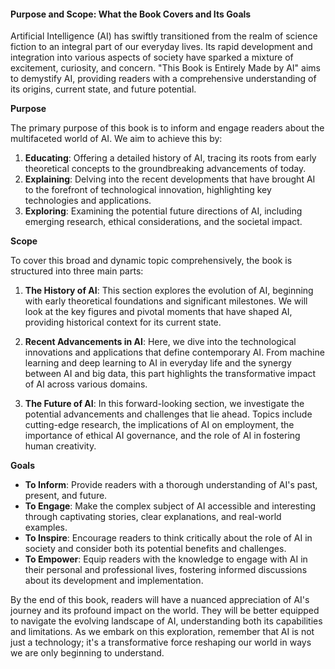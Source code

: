 #### Purpose and Scope: What the Book Covers and Its Goals

Artificial Intelligence (AI) has swiftly transitioned from the realm of science fiction to an integral part of our everyday lives. Its rapid development and integration into various aspects of society have sparked a mixture of excitement, curiosity, and concern. "This Book is Entirely Made by AI" aims to demystify AI, providing readers with a comprehensive understanding of its origins, current state, and future potential.

**Purpose**

The primary purpose of this book is to inform and engage readers about the multifaceted world of AI. We aim to achieve this by:

1. **Educating**: Offering a detailed history of AI, tracing its roots from early theoretical concepts to the groundbreaking advancements of today.
2. **Explaining**: Delving into the recent developments that have brought AI to the forefront of technological innovation, highlighting key technologies and applications.
3. **Exploring**: Examining the potential future directions of AI, including emerging research, ethical considerations, and the societal impact.

**Scope**

To cover this broad and dynamic topic comprehensively, the book is structured into three main parts:

1. **The History of AI**: This section explores the evolution of AI, beginning with early theoretical foundations and significant milestones. We will look at the key figures and pivotal moments that have shaped AI, providing historical context for its current state.
    
2. **Recent Advancements in AI**: Here, we dive into the technological innovations and applications that define contemporary AI. From machine learning and deep learning to AI in everyday life and the synergy between AI and big data, this part highlights the transformative impact of AI across various domains.
    
3. **The Future of AI**: In this forward-looking section, we investigate the potential advancements and challenges that lie ahead. Topics include cutting-edge research, the implications of AI on employment, the importance of ethical AI governance, and the role of AI in fostering human creativity.
    

**Goals**

- **To Inform**: Provide readers with a thorough understanding of AI's past, present, and future.
- **To Engage**: Make the complex subject of AI accessible and interesting through captivating stories, clear explanations, and real-world examples.
- **To Inspire**: Encourage readers to think critically about the role of AI in society and consider both its potential benefits and challenges.
- **To Empower**: Equip readers with the knowledge to engage with AI in their personal and professional lives, fostering informed discussions about its development and implementation.

By the end of this book, readers will have a nuanced appreciation of AI's journey and its profound impact on the world. They will be better equipped to navigate the evolving landscape of AI, understanding both its capabilities and limitations. As we embark on this exploration, remember that AI is not just a technology; it's a transformative force reshaping our world in ways we are only beginning to understand.